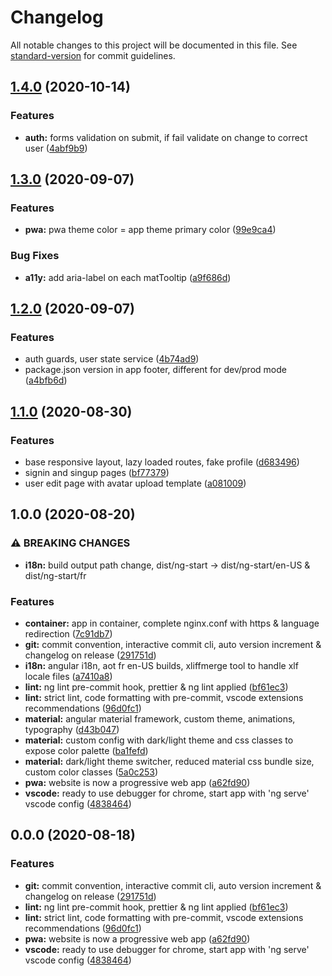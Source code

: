 # Changelog

All notable changes to this project will be documented in this file. See [standard-version](https://github.com/conventional-changelog/standard-version) for commit guidelines.

## [1.4.0](https://github.com/mIaborde/ng-start/compare/v1.3.0...v1.4.0) (2020-10-14)

### Features

- **auth:** forms validation on submit, if fail validate on change to correct user ([4abf9b9](https://github.com/mIaborde/ng-start/commit/4abf9b9a123e43dba3a18368ba71b8dc90de7f2f))

## [1.3.0](https://github.com/miaborde/ng-start/compare/v1.2.0...v1.3.0) (2020-09-07)

### Features

- **pwa:** pwa theme color = app theme primary color ([99e9ca4](https://github.com/miaborde/ng-start/commit/99e9ca44da3e3df1571b31a0e382fca61272e504))

### Bug Fixes

- **a11y:** add aria-label on each matTooltip ([a9f686d](https://github.com/miaborde/ng-start/commit/a9f686da70f6e3ce663a1a6bb6e4199932b2f553))

## [1.2.0](https://github.com/miaborde/ng-start/compare/v1.1.0...v1.2.0) (2020-09-07)

### Features

- auth guards, user state service ([4b74ad9](https://github.com/miaborde/ng-start/commit/4b74ad9b9fc046fbee57f8f909df110114dafd1b))
- package.json version in app footer, different for dev/prod mode ([a4bfb6d](https://github.com/miaborde/ng-start/commit/a4bfb6d63d39ad243f9c139ccc0184b379e0486f))

## [1.1.0](https://github.com/mIaborde/ng-start/compare/v1.0.0...v1.1.0) (2020-08-30)

### Features

- base responsive layout, lazy loaded routes, fake profile ([d683496](https://github.com/mIaborde/ng-start/commit/d683496395e318b6594699baccc477ebdc82b31f))
- signin and singup pages ([bf77379](https://github.com/mIaborde/ng-start/commit/bf77379620f0e4d33d976c8d4af42daf601a3164))
- user edit page with avatar upload template ([a081009](https://github.com/mIaborde/ng-start/commit/a081009e6e1cc9bbb150da12339573d7a8d051ad))

## 1.0.0 (2020-08-20)

### ⚠ BREAKING CHANGES

- **i18n:** build output path change, dist/ng-start -> dist/ng-start/en-US & dist/ng-start/fr

### Features

- **container:** app in container, complete nginx.conf with https & language redirection ([7c91db7](https://github.com/miaborde/ng-start/commit/7c91db748106fc7d8c5f1adaba499c7e034eda74))
- **git:** commit convention, interactive commit cli, auto version increment & changelog on release ([291751d](https://github.com/miaborde/ng-start/commit/291751daa93af47a8477ce3431f190b842415653))
- **i18n:** angular i18n, aot fr en-US builds, xliffmerge tool to handle xlf locale files ([a7410a8](https://github.com/miaborde/ng-start/commit/a7410a80916d19b496e2787113969b8c9893c4a5))
- **lint:** ng lint pre-commit hook, prettier & ng lint applied ([bf61ec3](https://github.com/miaborde/ng-start/commit/bf61ec35e66d5c68d0b3fef0d094bf0879a1cd0a))
- **lint:** strict lint, code formatting with pre-commit, vscode extensions recommendations ([96d0fc1](https://github.com/miaborde/ng-start/commit/96d0fc191850612ef2a565a76818f5ee6510ed42))
- **material:** angular material framework, custom theme, animations, typography ([d43b047](https://github.com/miaborde/ng-start/commit/d43b04777b975d95496b5380feeecfba4988e7a0))
- **material:** custom config with dark/light theme and css classes to expose color palette ([ba1fefd](https://github.com/miaborde/ng-start/commit/ba1fefd4a8dfc4e3412b1904ffae11c375960185))
- **material:** dark/light theme switcher, reduced material css bundle size, custom color classes ([5a0c253](https://github.com/miaborde/ng-start/commit/5a0c253519d782b67978a437306dd292709b955b))
- **pwa:** website is now a progressive web app ([a62fd90](https://github.com/miaborde/ng-start/commit/a62fd905227a7aec2796cb26b571919e67d6e03f))
- **vscode:** ready to use debugger for chrome, start app with 'ng serve' vscode config ([4838464](https://github.com/miaborde/ng-start/commit/48384644a7b9a2241a2443220232a9d27d4f0d59))

## 0.0.0 (2020-08-18)

### Features

- **git:** commit convention, interactive commit cli, auto version increment & changelog on release ([291751d](https://github.com/miaborde/ng-start/commit/291751daa93af47a8477ce3431f190b842415653))
- **lint:** ng lint pre-commit hook, prettier & ng lint applied ([bf61ec3](https://github.com/miaborde/ng-start/commit/bf61ec35e66d5c68d0b3fef0d094bf0879a1cd0a))
- **lint:** strict lint, code formatting with pre-commit, vscode extensions recommendations ([96d0fc1](https://github.com/miaborde/ng-start/commit/96d0fc191850612ef2a565a76818f5ee6510ed42))
- **pwa:** website is now a progressive web app ([a62fd90](https://github.com/miaborde/ng-start/commit/a62fd905227a7aec2796cb26b571919e67d6e03f))
- **vscode:** ready to use debugger for chrome, start app with 'ng serve' vscode config ([4838464](https://github.com/miaborde/ng-start/commit/48384644a7b9a2241a2443220232a9d27d4f0d59))
